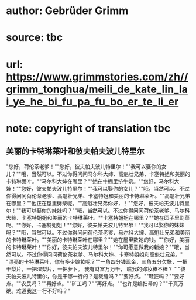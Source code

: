 # author: Gebrüder Grimm
# source: tbc
# url: https://www.grimmstories.com/zh//grimm_tonghua/meili_de_kate_lin_lai_ye_he_bi_fu_pa_fu_bo_er_te_li_er
# note: copyright of translation tbc

## 美丽的卡特琳莱叶和彼夫帕夫波儿特里尔 

"您好，荷伦茶老爹！""您好，彼夫帕夫波儿特里尔！""我可以娶你的女儿？""哦，当然可以。不过你得问问马尔科大婶、高魁壮兄弟、卡塞特姐和美丽的卡特琳莱叶。""马尔科大婶在哪里？""她在牛棚里挤牛奶。""您好，马尔科大婶！""您好，彼夫帕夫波儿特里尔！""我可以娶你的女儿？""哦，当然可以。不过你得问问荷伦茶老爹、高魁壮兄弟、卡塞特姐和美丽的卡特琳莱叶。""高魁壮兄弟在哪里？""他正在屋里劈柴呢。""高魁壮兄弟你好，！""您好，彼夫帕夫波儿特里尔！""我可以娶你的妹妹吗？""哦，当然可以。不过你得问问荷伦茶老爹、马尔科大婶、卡塞特姐姐和美丽的卡特琳莱叶。""卡塞特姐姐在哪里？""她在园子里割菜呢。""你好，卡塞特姐姐！""您好，彼夫帕夫波儿特里尔！""我可以娶你的妹妹吗？""哦，当然可以。不过你得问问荷伦茶老爹、马尔科大婶、高魁壮兄弟和美丽的卡特琳莱叶。""美丽的卡特琳莱叶在哪里？""她在屋里数她的钱。""你好，美丽的卡特琳莱叶！""你好，彼夫帕夫波儿特里尔！""你可愿意做我的新娘？""哦，当然可以。不过你得问问荷伦茶老爹、马尔科大婶、卡塞特姐姐和高魁壮兄弟。"
"漂亮的卡特琳莱叶，你有多少嫁妆呢？""一角四分钱现金，三角五分欠帐，一把干梨片，一把湿梨片，一把萝卜。
我有财富万万千，
瞧我的嫁妆棒不棒？ "
"彼夫帕夫波儿特里尔，你是干哪一行的？是裁缝吗？""要好点。""鞋匠吗？""要好点。""农民吗？""再好点。""矿工吗？""再好点。""也许是编扫帚的？""千真万确。难道我这一行不好吗？"
